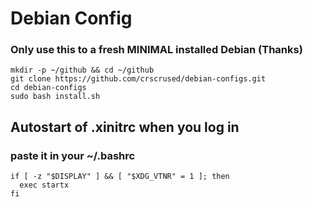 # Debian Config

### Only use this to a fresh MINIMAL installed Debian (Thanks)
```
mkdir -p ~/github && cd ~/github
git clone https://github.com/crscrused/debian-configs.git
cd debian-configs
sudo bash install.sh
```
## Autostart of .xinitrc when you log in
### paste it in your ~/.bashrc
```
if [ -z "$DISPLAY" ] && [ "$XDG_VTNR" = 1 ]; then
  exec startx
fi
```
